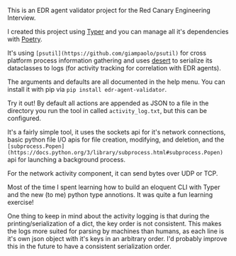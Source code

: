 This is an EDR agent validator project for the Red Canary Engineering Interview.

I created this project using [Typer](https://typer.tiangolo.com/) and you can manage all it's dependencies with [Poetry](https://python-poetry.org/).

It's using `[psutil](https://github.com/giampaolo/psutil)` for cross platform process information gathering and uses [desert](https://desert.readthedocs.io/en/stable/) to serialize its dataclasses to logs (for activity tracking for correlation with EDR agents).

The arguments and defaults are all documented in the help menu. You can install it with pip via `pip install edr-agent-validator`.

Try it out! By default all actions are appended as JSON to a file in the directory you run the tool in called `activity_log.txt`, but this can be configured.

It's a fairly simple tool, it uses the sockets api for it's network connections, basic python file I/O apis for file creation, modifying, and deletion, and the `[subprocess.Popen](https://docs.python.org/3/library/subprocess.html#subprocess.Popen)` api for launching a background process.

For the network activity component, it can send bytes over UDP or TCP.

Most of the time I spent learning how to build an eloquent CLI with Typer and the new (to me) python type annotions. It was quite a fun learning exercise!

One thing to keep in mind about the activity logging is that during the printing/serialization of a dict, the key order is not consistent. This makes the logs more suited for parsing by machines than humans, as each line is it's own json object with it's keys in an arbitrary order. I'd probably improve this in the future to have a consistent serialization order.
